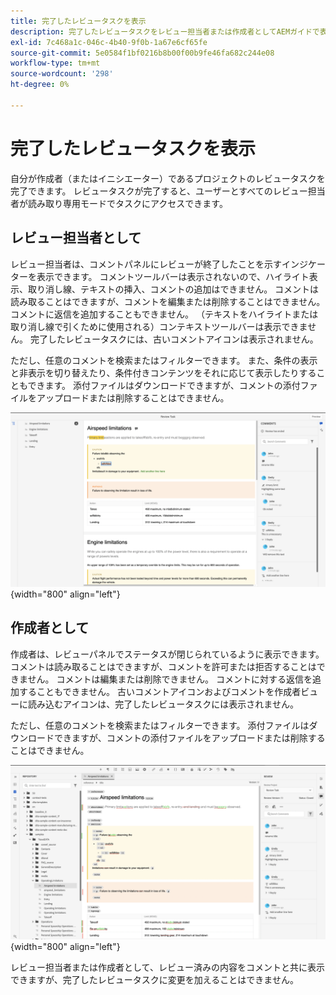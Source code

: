 ```yaml
---
title: 完了したレビュータスクを表示
description: 完了したレビュータスクをレビュー担当者または作成者としてAEMガイドで表示する方法を説明します。
exl-id: 7c468a1c-046c-4b40-9f0b-1a67e6cf65fe
source-git-commit: 5e0584f1bf0216b8b00f00b9fe46fa682c244e08
workflow-type: tm+mt
source-wordcount: '298'
ht-degree: 0%

---
```


# 完了したレビュータスクを表示

自分が作成者（またはイニシエーター）であるプロジェクトのレビュータスクを完了できます。 レビュータスクが完了すると、ユーザーとすべてのレビュー担当者が読み取り専用モードでタスクにアクセスできます。

## レビュー担当者として

レビュー担当者は、コメントパネルにレビューが終了したことを示すインジケーターを表示できます。 コメントツールバーは表示されないので、ハイライト表示、取り消し線、テキストの挿入、コメントの追加はできません。 コメントは読み取ることはできますが、コメントを編集または削除することはできません。 コメントに返信を追加することもできません。 （テキストをハイライトまたは取り消し線で引くために使用される）コンテキストツールバーは表示できません。 完了したレビュータスクには、古いコメントアイコンは表示されません。

ただし、任意のコメントを検索またはフィルターできます。 また、条件の表示と非表示を切り替えたり、条件付きコンテンツをそれに応じて表示したりすることもできます。 添付ファイルはダウンロードできますが、コメントの添付ファイルをアップロードまたは削除することはできません。

![](images/complete-task-reviewer.png){width="800" align="left"}


## 作成者として

作成者は、レビューパネルでステータスが閉じられているように表示できます。 コメントは読み取ることはできますが、コメントを許可または拒否することはできません。 コメントは編集または削除できません。 コメントに対する返信を追加することもできません。 古いコメントアイコンおよびコメントを作成者ビューに読み込むアイコンは、完了したレビュータスクには表示されません。

ただし、任意のコメントを検索またはフィルターできます。 添付ファイルはダウンロードできますが、コメントの添付ファイルをアップロードまたは削除することはできません。

![](images/completed-task-author.png){width="800" align="left"}

レビュー担当者または作成者として、レビュー済みの内容をコメントと共に表示できますが、完了したレビュータスクに変更を加えることはできません。
